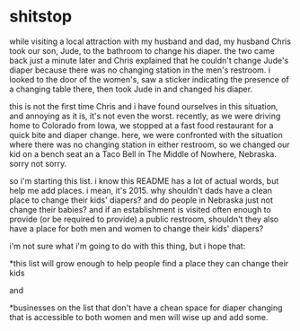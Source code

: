 # shitstop

while visiting a local attraction with my husband and dad, my husband Chris took our son, Jude, to the bathroom to change his diaper.  the two came back just a minute later and Chris explained that he couldn't change Jude's diaper because there was no changing station in the men's restroom.  i looked to the door of the women's, saw a sticker indicating the presence of a changing table there, then took Jude in and changed his diaper.

this is not the first time Chris and i have found ourselves in this situation, and annoying as it is, it's not even the worst.  recently, as we were driving home to Colorado from Iowa, we stopped at a fast food restaurant for a quick bite and diaper change.  here, we were confronted with the situation where there was no changing station in either restroom, so we changed our kid on a bench seat an a Taco Bell in The Middle of Nowhere, Nebraska.  sorry not sorry.

so i'm starting this list.  i know this README has a lot of actual words, but help me add places.  i mean, it's 2015.  why shouldn't dads have a clean place to change their kids' diapers?  and do people in Nebraska just not change their babies?  and if an establishment is visited often enough to provide (or be required to provide) a public restroom, shouldn't they also have a place for both men and women to change their kids' diapers?

i'm not sure what i'm going to do with this thing, but i hope that:

*this list will grow enough to help people find a place they can change their kids

and

*businesses on the list that don't have a chean space for diaper changing that is accessible to both women and men will wise up and add some.
